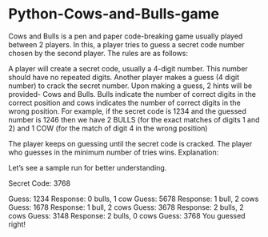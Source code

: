 # Python-Cows-and-Bulls-game


Cows and Bulls is a pen and paper code-breaking game usually played between 2 players. In this, a player tries to guess a secret code number chosen by the second player. The rules are as follows:

A player will create a secret code, usually a 4-digit number.  This number should have no repeated digits.
Another player makes a guess (4 digit number) to crack the secret number. Upon making a guess, 2 hints will be provided- Cows and Bulls.
Bulls indicate the number of correct digits in the correct position and cows indicates the number of correct digits in the wrong position. For example, if the secret code is 1234 and the guessed number is 1246 then we have 2 BULLS (for the exact matches of digits 1 and 2) and 1 COW (for the match of digit 4 in the wrong position)

The player keeps on guessing until the secret code is cracked. The player who guesses in the minimum number of tries wins.
Explanation:

Let’s see a sample run for better understanding.

Secret Code: 3768

Guess: 1234
Response: 0 bulls, 1 cow
Guess: 5678
Response: 1 bull, 2 cows
Guess: 1678
Response: 1 bull, 2 cows
Guess: 3678
Response: 2 bulls, 2 cows
Guess: 3148
Response: 2 bulls, 0 cows
Guess: 3768
You guessed right!
